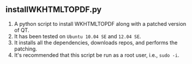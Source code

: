 ## installWKHTMLTOPDF.py
1. A python script to install WKHTMLTOPDF along with a patched version of QT. 
1. It has been tested on `Ubuntu 10.04 SE` and `12.04 SE`.
1. It installs all the dependencies, downloads repos, and performs the patching.
1. It's recommended that this script be run as a root user, i.e., `sudo -i`.